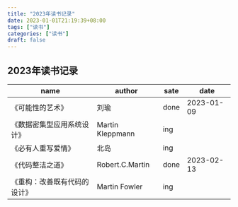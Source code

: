 ```yaml
---
title: "2023年读书记录"
date: 2023-01-01T21:19:39+08:00
tags: ["读书"]
categories: ["读书"]
draft: false
---
```


## 2023年读书记录

| name                         | author           | sate | date       |
| ---------------------------- | ---------------- | ---- | ---------- |
| 《可能性的艺术》             | 刘瑜             | done | 2023-01-09 |
| 《数据密集型应用系统设计》   | Martin Kleppmann | ing  |
| 《必有人重写爱情》           | 北岛             | ing  |            |
| 《代码整洁之道》             | Robert.C.Martin  | done | 2023-02-13 |
| 《重构：改善既有代码的设计》 | Martin Fowler    | ing  |            |
